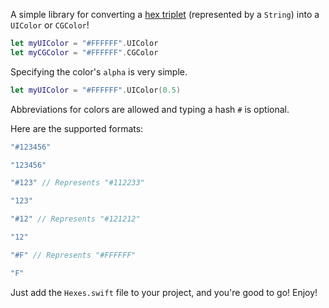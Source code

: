 A simple library for converting a [hex triplet](http://en.wikipedia.org/wiki/Web_colors#Hex_triplet) (represented by a `String`) into a `UIColor` or `CGColor`!

```Swift
let myUIColor = "#FFFFFF".UIColor
let myCGColor = "#FFFFFF".CGColor
```

Specifying the color's `alpha` is very simple.

```Swift
let myUIColor = "#FFFFFF".UIColor(0.5)
```

Abbreviations for colors are allowed and typing a hash `#` is optional. 

Here are the supported formats:

```Swift
"#123456"

"123456"

"#123" // Represents "#112233"

"123"

"#12" // Represents "#121212"

"12"

"#F" // Represents "#FFFFFF"

"F"
```

Just add the `Hexes.swift` file to your project, and you're good to go! Enjoy!
